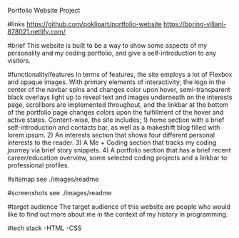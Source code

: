 Portfolio Website Project

#links
https://github.com/poklipart/portfolio-website
https://boring-villani-878021.netlify.com/

#brief
This website is built to be a way to show some aspects of my personality and my coding portfolio, and give a self-introduction to any visitors.


#functionality/features
In terms of features, the site employs a lot of Flexbox and opaque images. With primary elements of interactivity; the logo in the center of the navbar spins and changes color upon hover, semi-transparent black overlays light up to reveal text and images underneath on the interests page, scrollbars are implemented throughout, and the linkbar at the bottom of the portfolio page changes colors upon the fulfillment of the hover and active states.
Content-wise, the site includes; 1) home section with a brief self-introduction and contacts bar, as well as a makeshift blog filled with lorem ipsum. 2) An interests section that shows four different personal interests to the reader. 3) A Me + Coding section that tracks my coding journey via brief story snippets. 4) A portfolio section that has a brief recent career/education overview, some selected coding projects and a linkbar to professional profiles.

#sitemap
see ./images/readme

#screenshots
see ./images/readme

#target audience
The target audience of this website are people who would like to find out more about me in the context of my history in programming.

#tech stack
-HTML
-CSS